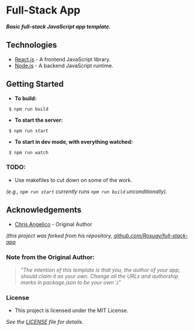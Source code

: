 # Full-Stack App #

 ***Basic full-stack JavaScript app template.***

## Technologies ##
 * [React.js](https://facebook.github.io/react/) - A frontend JavaScript library.
 * [Node.js](https://nodejs.org/en/) - A backend JavaScript runtime.

## Getting Started ##

* __To build:__
 ```
  $ npm run build
 ```

* __To start the server:__
 ```
  $ npm run start
 ```

* __To start in dev mode, with everything watched:__
 ```
  $ npm run watch
 ```

### TODO: ###
 * Use makefiles to cut down on some of the work.

  *(e.g., `npm run start` currently runs `npm run build` unconditionally).*

## Acknowledgements ##
 * [Chris Angelico](https://gist.github.com/Rosuav) - Original Author

 *(this project was forked from his repository, [ github.com/Rosuav/full-stack-app](https://github.com/Rosuav/full-stack-app)*

### Note from the Original Author: ###
 > *"The intention of this template is that you, the author of your app, should claim it as your own.*
 > *Change all the URLs and authorship marks in package.json to be your own :)"*

### License ###
 * This project is licensed under the MIT License.

  *See the [LICENSE](https://github.com/Rosuav/full-stack-app/blob/master/LICENSE) file for details.*
